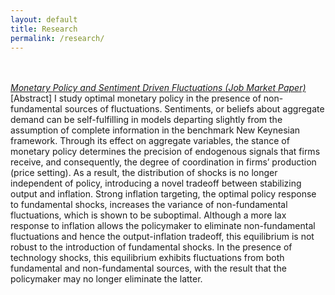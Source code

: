 ```yaml
---
layout: default
title: Research
permalink: /research/
---
```

<br><br>
*[Monetary Policy and Sentiment Driven Fluctuations (Job Market Paper)](https://www.dropbox.com/s/lijn2c53uech9ig/ChanJ_JMP.pdf?dl=0)* <br>
[Abstract] I study optimal monetary policy in the presence of non-fundamental sources of fluctuations. Sentiments, or beliefs about aggregate demand can be self-fulfilling in models departing slightly from the assumption of complete information in the benchmark New Keynesian framework. Through its effect on aggregate variables, the stance of monetary policy determines the precision of endogenous signals that firms receive, and consequently, the degree of coordination in firms’ production (price setting). As a result, the distribution of shocks is no longer independent of policy, introducing a novel tradeoff between stabilizing output and inflation. Strong inflation targeting, the optimal policy response to fundamental shocks, increases the variance of non-fundamental fluctuations, which is shown to be suboptimal. Although a more lax response to inflation allows the policymaker to eliminate non-fundamental fluctuations and hence the output-inflation tradeoff, this equilibrium is not robust to the introduction of fundamental shocks. In the presence of technology shocks, this equilibrium exhibits fluctuations from both fundamental and non-fundamental sources, with the result that the policymaker may no longer eliminate the latter.

<br><br>
